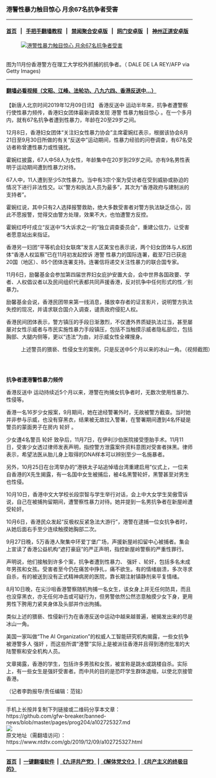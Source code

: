 ### 港警性暴力触目惊心 月余67名抗争者受害
------------------------

#### [首页](https://github.com/gfw-breaker/banned-news/blob/master/README.md) &nbsp;&nbsp;|&nbsp;&nbsp; [手把手翻墙教程](https://github.com/gfw-breaker/guides/wiki) &nbsp;&nbsp;|&nbsp;&nbsp; [禁闻聚合安卓版](https://github.com/gfw-breaker/bn-android) &nbsp;&nbsp;|&nbsp;&nbsp; [网门安卓版](https://github.com/oGate2/oGate) &nbsp;&nbsp;|&nbsp;&nbsp; [神州正道安卓版](https://github.com/SzzdOgate/update) 



<div><div class="featured_image">
 <a href="https://i.ntdtv.com/assets/uploads/2019/11/GettyImages-1183160719.jpg" target="_blank">
  <figure>
   <img alt="港警性暴力触目惊心 月余67名抗争者受害" src="https://i.ntdtv.com/assets/uploads/2019/11/GettyImages-1183160719-800x450.jpg"/>
  </figure><br/>
 </a>
 <span class="caption">
  图为11月份香港警方在理工大学校外抓捕的抗争者。（ DALE DE LA REY/AFP via Getty Images)
 </span>
</div>
</div><hr/>

#### [翻墙必看视频（文昭、江峰、法轮功、八九六四、香港反送中...）](https://github.com/gfw-breaker/banned-news/blob/master/pages/link3.md)

<div><div class="post_content" itemprop="articleBody">
 <p>
  【新唐人北京时间2019年12月09日讯】
  <ok href="https://www.ntdtv.com/gb/prog422848.htm">
   香港反送中
  </ok>
  运动半年来，抗争者遭警察行使性暴力频传，香港妇女团体最新调查发现
  <ok href="https://www.ntdtv.com/gb/港警.htm">
   港警
  </ok>
  性暴力触目惊心 。在一个多月内，就有67名抗争者遭到性暴力，年龄在20至29岁之间。
 </p>
 <p>
  12月8日，香港妇女团体“关注妇女性暴力协会”主席霍婉红表示，根据该协会8月21日至9月30日所做的有关“反送中”运动期间，性暴力经验的问卷调查，有67名受访者称曾遭性暴力或性骚扰。
 </p>
 <p>
  霍婉红披露，67人中58人为女性，年龄集中在20岁到29岁之间。亦有9名男性表明于运动期间遭到性暴力对待。
 </p>
 <p>
  67人中，11人遭到至少5次性暴力。当中有3宗个案为受访者在受到威胁或胁迫的情况下进行非法性交。以“警方和执法人员为最多”，其次为“香港政府与建制派的支持者”。
 </p>
 <p>
  霍婉红说，其中只有2人选择报警救助，绝大多数受害者对警方执法缺乏信心，因此不愿报警，觉得交由警方处理，效果不大，也怕遭警方反控。
 </p>
 <p>
  霍婉红呼吁成立“反送中”5大诉求之一的“独立调查委员会”，重建公信力，让受害者愿意站出来指证。
 </p>
 <p>
  香港另一妇团“平等机会妇女联席”发言人区美宝也表示说，两个妇女团体与人权团体“香港人权监察”已在11月初发起控诉
  <ok href="https://www.ntdtv.com/gb/港警.htm">
   港警
  </ok>
  性暴力的国际连署，截至7日已获逾20国（地区）、85个团体连署支持。连署信将递交关注性暴力的联合国专家。
 </p>
 <p>
  11月6日，励馨基金会参加第四届世界妇女庇护安置大会，会中世界各国政要、学者、人权倡议者以及民间组织代表都共同声援香港，反对抗争中任何形式的性／别暴力。
 </p>
 <p>
  励馨基金会说，香港民团带来第一线消息，播放幸存者的证言影片，说明警方执法失控的现况，并请求联合国介入调查，谴责政府侵犯人权。
 </p>
 <p>
  香港民间团体表示，警方镇压的手段日渐激烈，不仅遭外界质疑执法过当，甚至屡屡对女性示威者与市民实施性暴力手段镇压，包括不当触摸示威者隐私部位，包括胸部、大腿内侧等，更以“违法”为由，对示威女性全裸搜身。
 </p>
 <figure class="wp-caption alignnone" id="attachment_102701845" style="width: 600px">
  <ok href="https://i.ntdtv.com/assets/uploads/2019/11/67704387_924403857921115_6240878806107896255_n.jpg">
   <img alt="" class="size-medium wp-image-102701845" src="https://i.ntdtv.com/assets/uploads/2019/11/67704387_924403857921115_6240878806107896255_n-600x600.jpg"/>
  </ok>
  <br/><figcaption class="wp-caption-text">
   上述警员的猥亵、性侵女生的案例，只是反送中5个月以来的冰山一角。（视频截图）
  </figcaption><br/>
 </figure><br/>
 <p>
  <strong>
   抗争者遭港警性暴力频传
  </strong>
 </p>
 <p>
  <ok href="https://www.ntdtv.com/gb/prog422848.htm">
   香港反送中
  </ok>
  运动持续近5个月以来，港警在拘捕女抗争者时，无数次使用性暴力、性侵等。
 </p>
 <p>
  香港一名16岁少女报案，9月期间，她在途经警署外时，无故被警方截查。当时她并非参与示威，也没有穿黑衣，结果被无故拉入警署，在警署期间遭到4名怀疑是警员的蒙面男子在房内
  <ok href="https://www.ntdtv.com/gb/轮奸.htm">
   轮奸
  </ok>
  。
 </p>
 <p>
  少女遭4名警员
  <ok href="https://www.ntdtv.com/gb/轮奸.htm">
   轮奸
  </ok>
  致孕后，11月7日，在伊利沙伯医院接受堕胎手术。11月11日，受害少女透过律师发表声明，指控警方泄露案件资料意图对受害者抹黑。律师表示，希望法医从胎儿身上取得的DNA样本可以辨别至少一名施暴者。
 </p>
 <p>
  另外，10月25日在台湾举办的“港铁太子站追悼墙台湾重建启用”仪式上，一位来自香港的X先生揭露，有一名国中女生被捕后，被4名黑警轮奸，黑警甚至对男生也性侵。
 </p>
 <p>
  10月10日，香港中文大学校长段崇智与学生举行对话，会上中大女学生吴傲雪诉说，自己在被捕拘留期间，遭警察性暴力对待。她并提到一名男抗争者在新屋岭遭受轮奸。
 </p>
 <p>
  10月6日，香港民众发起“反极权反紧急法大游行”，港警在逮捕一位女抗争者时，从她后面右手至少连续触摸她胸部二次。
 </p>
 <p>
  9月27日晚，5万香港人聚集中环爱丁堡广场，声援新屋岭扣留中心被捕者。集会上宣读了香港公益机构“遮打豪庭”的严正声明，指控新屋岭警察的严重性罪行。
 </p>
 <p>
  声明说，他们接触到许多个案，抗争者遭到性暴力、
  <ok href="https://www.ntdtv.com/gb/强奸.htm">
   强奸
  </ok>
  、轮奸，包括多名未成年男孩和女孩。受害者至今仍在痛苦中挣扎，痛不欲生。有的情绪崩溃，多次寻求自杀，有的被送到没有正式精神病房的医院，靠长期注射镇静剂来平复情绪。
 </p>
 <p>
  8月10日晚，在尖沙咀香港警察随机拘捕一名女生，该女身上并无任何防具，而且也没穿黑衣，亦无任何冲击或可疑行为，但男警依然公然恣意触摸少女下身，更用男性下胯用力紧夹身体及头部并作出拘捕。
 </p>
 <p>
  类似上述的猥亵、性侵新行为在香港反送中运动中越来越普遍，被揭发出来的尽是冰山一角。
 </p>
 <p>
  美国一家叫做“The AI Organization”的权威人工智能研究机构揭露，一些女抗争被港警多人
  <ok href="https://www.ntdtv.com/gb/强奸.htm">
   强奸
  </ok>
  ，而这些所谓“港警”实际上是被派往香港并且得到港府批准的大陆警察和安全机构人员。
 </p>
 <p>
  文章揭露，香港的学生，包括许多男孩和女孩，被宣称是跳水或跳楼自杀。实际上，有一些女生是强奸受害者。而中共的目的是恐吓学生群体退缩，以使北京接管香港。
 </p>
 <p>
  （记者李韵报导/责任编辑：范铭）
 </p>
 <div class="single_ad">
 </div>
</div>
</div>
<hr/>
手机上长按并复制下列链接或二维码分享本文章：<br/>
https://github.com/gfw-breaker/banned-news/blob/master/pages/prog204/a102725327.md <br/>
<a href='https://github.com/gfw-breaker/banned-news/blob/master/pages/prog204/a102725327.md'><img src='https://github.com/gfw-breaker/banned-news/blob/master/pages/prog204/a102725327.md.png'/></a> <br/>
原文地址（需翻墙访问）：https://www.ntdtv.com/gb/2019/12/09/a102725327.html


------------------------
#### [首页](https://github.com/gfw-breaker/banned-news/blob/master/README.md) &nbsp;|&nbsp; [一键翻墙软件](https://github.com/gfw-breaker/nogfw/blob/master/README.md) &nbsp;| [《九评共产党》](https://github.com/gfw-breaker/9ping.md/blob/master/README.md#九评之一评共产党是什么) | [《解体党文化》](https://github.com/gfw-breaker/jtdwh.md/blob/master/README.md) | [《共产主义的终极目的》](https://github.com/gfw-breaker/gczydzjmd.md/blob/master/README.md)


<img src='http://gfw-breaker.win/banned-news/pages/prog204/a102725327.md' width='0px' height='0px'/>